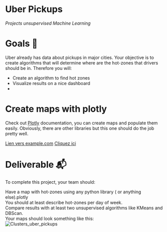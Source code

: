 # Uber Pickups
_Projects unsupervised Machine Learning_

# Goals 🎯
Uber already has data about pickups in major cities. Your objective is to create algorithms that will determine where are the hot-zones that drivers should be in. Therefore you will:

-  Create an algorithm to find hot zones  
-  Visualize results on a nice dashboard
-  
# Create maps with plotly
Check out [Plotly](https://plotly.com/) documentation, you can create maps and populate them easily. Obviously, there are other libraries but this one should do the job pretty well.

<a href="https://plotly.com/" target="_blank">Lien vers example.com</a>
<a href="https://plotly.com/" target="Fenêtre définie">Cliquez ici</a>

# Deliverable 📬
To complete this project, your team should:

Have a map with hot-zones using any python library ( or anything else).plotly  
You should at least describe hot-zones per day of week.  
Compare results with at least two unsupervised algorithms like KMeans and DBScan.  
Your maps should look something like this:  
![Clusters_uber_pickups](https://github.com/greg97232/Uber_Pickups/assets/38788237/7f705507-87db-410f-b56e-7841fc327be5)
